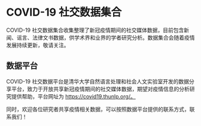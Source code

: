 # COVID-19 社交数据集合

COVID-19 社交数据集合收集整理了新冠疫情期间的社交媒体数据，目前包含新闻、谣言、法律文书数据，供学术界和业界的学者研究分析。数据集合会随着疫情发展持续更新，敬请关注。

## 数据平台

COVID-19 社交数据平台是清华大学自然语言处理和社会人文实验室开发的数据分享平台，致力于开放共享新冠疫情期间的社交媒体数据，期望对疫情信息的分析研究提供帮助，平台网址为 https://covid19.thunlp.org/。

同时，欢迎各位研究者共享疫情相关数据，可以按照数据平台提供的联系方式，联系我们！
